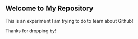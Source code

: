 ## Welcome to My Repository

This is an experiment I am trying to do to learn about Github!

Thanks for dropping by!
